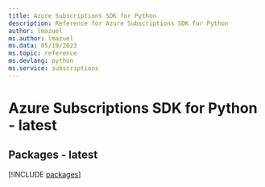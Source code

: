 ```yaml
---
title: Azure Subscriptions SDK for Python
description: Reference for Azure Subscriptions SDK for Python
author: lmazuel
ms.author: lmazuel
ms.data: 05/19/2023
ms.topic: reference
ms.devlang: python
ms.service: subscriptions
---
```

# Azure Subscriptions SDK for Python - latest
## Packages - latest
[!INCLUDE [packages](subscriptions-index.md)]